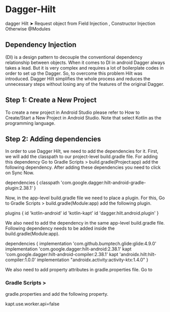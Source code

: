 # Dagger-Hilt
dagger Hilt  ➤ Request object from Field Injection , Constructor Injection Otherwise  @Modules

<h2>Dependency Injection</h2>

<p>(DI) is a design pattern to decouple the conventional dependency relationship between objects. 
When it comes to DI in android Dagger always takes a lead. But it is very complex and requires
a lot of boilerplate codes in order to set up the Dagger. So, to overcome this problem Hilt was 
introduced. Dagger Hilt simplifies the whole process and reduces the unnecessary steps without 
losing any of the features of the original Dagger.</p>

<h2> Step 1: Create a New Project </h2>

To create a new project in Android Studio please refer to How to Create/Start a New Project in Android Studio. Note that select Kotlin as the programming language.

<h2> Step 2: Adding dependencies </h2>
<p>
In order to use Dagger Hilt, we need to add the dependencies for it. First, we will add the classpath to our project-level build.gradle file. For adding this dependency Go to Gradle Scripts > build.gradle(Project:app) add the following dependency. After adding these dependencies you need to click on Sync Now.
</p>
<p>
dependencies {
        classpath 'com.google.dagger:hilt-android-gradle-plugin:2.38.1'
    }
    </p>
    <p>
Now, in the app-level build.gradle file we need to place a plugin. For this, Go to Gradle Scripts > build.gradle(Module:app) add the following plugin.
   </p>
    <p>
plugins {
    id 'kotlin-android'
    id 'kotlin-kapt'
    id 'dagger.hilt.android.plugin'
}
   </p>
    <p>
We also need to add the dependency in the same app-level build.gradle file. Following dependency needs to be added inside the build.gradle(Module:app).
</p>
 <p>
dependencies {
    implementation 'com.github.bumptech.glide:glide:4.9.0'
    implementation 'com.google.dagger:hilt-android:2.38.1'
    kapt 'com.google.dagger:hilt-android-compiler:2.38.1'
    kapt 'androidx.hilt:hilt-compiler:1.0.0'
    implementation "androidx.activity:activity-ktx:1.4.0"
}
 </p>
  <p>
We also need to add property attributes in gradle.properties file. Go to <h3>Gradle Scripts > </h3> gradle.properties and add the following property.
 </p>
   <p>
kapt.use.worker.api=false
 </p>


